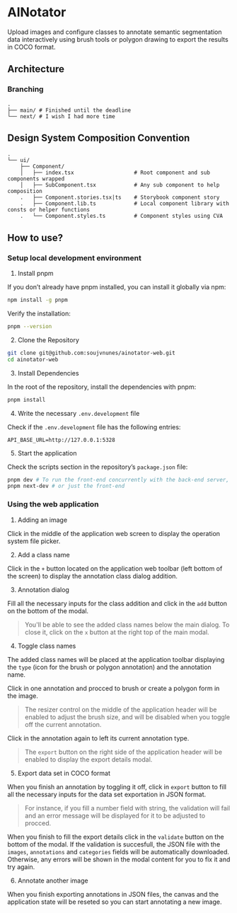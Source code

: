 # AINotator

Upload images and configure classes to annotate semantic segmentation data interactively using brush tools or polygon drawing to export the results in COCO format.

## Architecture

### Branching

    .
    ├── main/ # Finished until the deadline
    └── next/ # I wish I had more time

## Design System Composition Convention

    .
    └── ui/
        ├── Component/
        │   ├── index.tsx                   # Root component and sub components wrapped
        │   ├── SubComponent.tsx            # Any sub component to help composition
        .   ├── Component.stories.tsx|ts    # Storybook component story
        .   ├── Component.lib.ts            # Local component library with consts or helper functions
        .   └── Component.styles.ts         # Component styles using CVA

## How to use?

### Setup local development environment

1. Install pnpm

If you don’t already have pnpm installed, you can install it globally via npm:

```bash
npm install -g pnpm
```

Verify the installation:

```bash
pnpm --version
```

2. Clone the Repository

```bash
git clone git@github.com:soujvnunes/ainotator-web.git
cd ainotator-web
```

3. Install Dependencies

In the root of the repository, install the dependencies with pnpm:

```bash
pnpm install
```

4. Write the necessary `.env.development` file

Check if the `.env.development` file has the following entries:

```text
API_BASE_URL=http://127.0.0.1:5328
```

5. Start the application

Check the scripts section in the repository’s `package.json` file:

```bash
pnpm dev # To run the front-end concurrently with the back-end server, necessary for the COCO format validation
pnpm next-dev # or just the front-end
```

### Using the web application

1. Adding an image

Click in the middle of the application web screen to display the operation system file picker.

2. Add a class name

Click in the `+` button located on the application web toolbar (left bottom of the screen) to display the annotation class dialog addition.

3. Annotation dialog

Fill all the necessary inputs for the class addition and click in the `add` button on the bottom of the modal.

> You'll be able to see the added class names below the main dialog. To close it, click on the `x` button at the right top of the main modal.

4. Toggle class names

The added class names will be placed at the application toolbar displaying the `type` (icon for the brush or polygon annotation) and the annotation name.

Click in one annotation and procced to brush or create a polygon form in the image.

> The resizer control on the middle of the application header will be enabled to adjust the brush size, and will be disabled when you toggle off the current annotation.

Click in the annotation again to left its current annotation type.

> The `export` button on the right side of the application header will be enabled to display the export details modal.

5. Export data set in COCO format

When you finish an annotation by toggling it off, click in `export` button to fill all the necessary inputs for the data set exportation in JSON format.

> For instance, if you fill a number field with string, the validation will fail and an error message will be displayed for it to be adjusted to procced.

When you finish to fill the export details click in the `validate` button on the bottom of the modal. If the validation is succesfull, the JSON file with the `images`, `annotations` and `categories` fields will be automatically downloaded. Otherwise, any errors will be shown in the modal content for you to fix it and try again.

6. Annotate another image

When you finish exporting annotations in JSON files, the canvas and the application state will be reseted so you can start annotating a new image.
